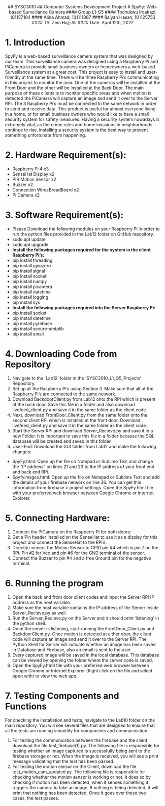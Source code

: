 <div align="center"> ## SYSC3010 
## Computer Systems Development Project 
# SpyFy: Web-based Surveillance Camera
	#### Group L1-G5
	#### Tochukwu Iroakazi, 101157104
	#### Alina Ahmad, 101111867
	#### Raiyan Hasan, 101125753
	#### TA: Zein Hajj-Ali				       
	#### Date: April 12th, 2022</div>

# 1. Introduction
				
SpyFy is a web-based surveillance camera system that was designed by our team. This surveillance camera was designed using a Raspberry Pi and PiCamera to provide small business owners or homeowners a web-based Surveillance system at a great cost. This project is easy to install and user-friendly at the same time. There will be three Raspberry Pi’s communicating in this project to monitor the area. One of the cameras will be installed at the Front Door and the other will be installed at the Back Door. The main purpose of these clients is to monitor specific areas and when motion is detected the PiCamera will capture an image and send it over to the Server RPi. The 3 Raspberry Pi’s must be connected to the same network in order to send and receive data. This product is useful for almost everyone living in a home, or for small business owners who would like to have a small security system for safety measures. Having a security system nowadays is extremely vital, as the crime rates and home invasions in neighborhoods continue to rise, installing a security system is the best way to prevent something unfortunate from happening. 

# 2. Hardware Requirement(s):
- Raspberry Pi 4  x3
- SenseHat Display x2
- PIR Motion Sensor x2
- Buzzer  x2
- Connection WiresBreadBoard x2
- Pi Camera x2

# 3. Software Requirement(s):
- 	Please Download the following modules on your Raspberry Pi in order to run the python files   provided in the Lab12 folder on GitHub repository. 
- sudo apt update
- sudo apt upgrade
- **Install the following packages required for the system in the client Raspberry Pi’s:**
- pip install threading
- pip install gpiozero 
- pip install signal 
- pip install socket 
- pip install numpy 
- pip install picamera
- pip install datetime
- pip install logging
- pip install sys
- **Install the following packages required into the Server Raspberry Pi:**
- pip install socket
- pip install datetime
- pip install pyrebase
- pip install secure-smtplib
- pip install email

# 4. Downloading Code from Repository
1. Navigate to the ‘Lab12’ folder in the ‘SYSC3010_L1_G5_Projects’ Repository.
2. Set up all the Raspberry Pi’s using Section 3. Make sure that all of the Raspberry Pi’s are connected to the same network. 
3. Download BackdoorClient.py from Lab12 onto the RPi which is present at the back door. Save this file in a folder and also download livefeed_client.py and save it in the same folder as the client code. 
4. Next, download FrontDoor_Client.py from the same folder onto the second client RPi which is installed at the front door. Download livefeed_client.py and save it in the same folder as the client code. 
5. Start the Server RPi and download Server_Recieve.py and save it in a new Folder. It is important to save this file in a folder because the SQL database will be created and saved in this folder.
6. User-End: Download the GUI folder from Lab12 and make the following changes:
- SpyFy.html: Open up the file on Notepad or Sublime Text and change the “IP address” on lines 21 and 23 to the IP address of your front end and back end RPi.
- Spyfyimages.html: Open up the file on Notepad or Sublime Text and add the details of your firebase network on line 36. You can get this information from firebase > project settings. 
Open the SpyFy.html file with your preferred web browser between Google Chrome or Internet Explorer.
 

# 5. Connecting Hardware:
1. Connect the PiCamera on the Raspberry Pi for both doors: 
2. Get a Pin header installed on the SenseHat to use it as a display for this project and connect the SenseHat to the RPi’s. 
3. Directly connect the Motion Sensor to GPIO pin #4 which is pin 7 on the RPi. Pin #2 for Vcc and pin #6 for the GND terminal of the sensor. 
4. Connect the Buzzer to pin #4 and a free Ground pin for the negative terminal.

# 6. Running the program 
1. Open the back and front door client codes and input the Server RPi IP address as the host variable.
2. Make sure the host variable contains the IP address of the Server inside Server_Recieve.py as well.
3. Run the Server_Recieve.py on the Server and it should print ‘listening’ in the python shell.
4. Once the server is listening, start running the FrontDoor_Client.py and BackdoorClient.py. Once motion is detected at either door, the client code will capture an image and send it over to the Server RPi. The Python Shell for Server will indicate whether an image has been saved in Database and Firebase, also an email is sent to the user. 
5. Every captured image will be saved in the local database. This database can be viewed by opening the folder where the server code is saved. 
6. Open the SpyFy.html file with your preferred web browser between Google Chrome or Internet Explorer (Right click on the file and select open with) to view the web app.
 
 
# 7. Testing Components and Functions
For checking the installation and tests, navigate to the Lab10 folder on the main repository. You will see several files that are designed to ensure that all the tests are running smoothly for components and communication.
1. For testing the communication between the firebase and the client, download the file test_firebase(1).py. The following file is responsible for testing whether an image captured is successfully being sent to the firebase storage or not. When the image is received, you will see a print message validating that the test has been passed.
2. For testing the motion sensor on the Client, download the file test_motion_cam_updated.py. The following file is responsible for checking whether the motion sensor is working or not. It does so by checking if motion has been detected, when it senses something it triggers the camera to take an image. If nothing is being detected, it will print that nothing has been detected. Once it goes over these two cases, the test passes.



